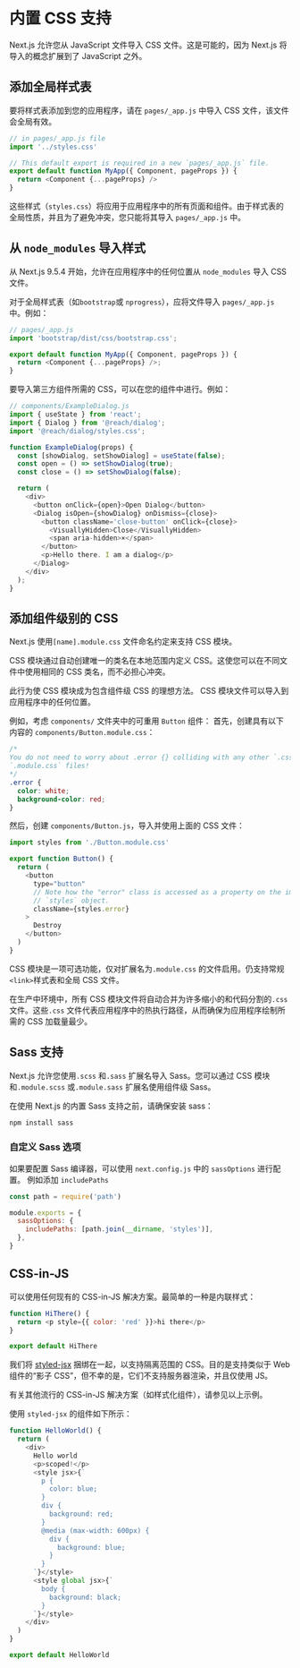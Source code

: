 <!--
 * @Author: your name
 * @Date: 2020-08-09 21:11:04
 * @LastEditTime: 2020-08-09 21:25:55
 * @LastEditors: Please set LastEditors
 * @Description: In User Settings Edit
 * @FilePath: /Nextjs-handbook/content/ch03.md
-->

# 内置 CSS 支持

Next.js 允许您从 JavaScript 文件导入 CSS 文件。这是可能的，因为 Next.js 将导入的概念扩展到了 JavaScript 之外。

## 添加全局样式表

要将样式表添加到您的应用程序，请在 `pages/_app.js` 中导入 CSS 文件，该文件会全局有效。

```Javascript
// in pages/_app.js file
import '../styles.css'

// This default export is required in a new `pages/_app.js` file.
export default function MyApp({ Component, pageProps }) {
  return <Component {...pageProps} />
}
```

这些样式（`styles.css`）将应用于应用程序中的所有页面和组件。由于样式表的全局性质，并且为了避免冲突，您只能将其导入 `pages/_app.js` 中。

## 从 `node_modules` 导入样式

从 Next.js 9.5.4 开始，允许在应用程序中的任何位置从 `node_modules` 导入 CSS 文件。

对于全局样式表（如`bootstrap`或 `nprogress`），应将文件导入 `pages/_app.js` 中。例如：

```javascript
// pages/_app.js
import 'bootstrap/dist/css/bootstrap.css';

export default function MyApp({ Component, pageProps }) {
  return <Component {...pageProps} />;
}
```

要导入第三方组件所需的 CSS，可以在您的组件中进行。例如：

```javascript
// components/ExampleDialog.js
import { useState } from 'react';
import { Dialog } from '@reach/dialog';
import '@reach/dialog/styles.css';

function ExampleDialog(props) {
  const [showDialog, setShowDialog] = useState(false);
  const open = () => setShowDialog(true);
  const close = () => setShowDialog(false);

  return (
    <div>
      <button onClick={open}>Open Dialog</button>
      <Dialog isOpen={showDialog} onDismiss={close}>
        <button className='close-button' onClick={close}>
          <VisuallyHidden>Close</VisuallyHidden>
          <span aria-hidden>×</span>
        </button>
        <p>Hello there. I am a dialog</p>
      </Dialog>
    </div>
  );
}
```

## 添加组件级别的 CSS

Next.js 使用`[name].module.css` 文件命名约定来支持 CSS 模块。

CSS 模块通过自动创建唯一的类名在本地范围内定义 CSS。这使您可以在不同文件中使用相同的 CSS 类名，而不必担心冲突。

此行为使 CSS 模块成为包含组件级 CSS 的理想方法。 CSS 模块文件可以导入到应用程序中的任何位置。

例如，考虑 `components/` 文件夹中的可重用 `Button` 组件： 首先，创建具有以下内容的 `components/Button.module.css`：

```Css
/*
You do not need to worry about .error {} colliding with any other `.css` or
`.module.css` files!
*/
.error {
  color: white;
  background-color: red;
}
```

然后，创建 `components/Button.js`，导入并使用上面的 CSS 文件：

```Javascript
import styles from './Button.module.css'

export function Button() {
  return (
    <button
      type="button"
      // Note how the "error" class is accessed as a property on the imported
      // `styles` object.
      className={styles.error}
    >
      Destroy
    </button>
  )
}
```

CSS 模块是一项可选功能，仅对扩展名为`.module.css` 的文件启用。仍支持常规`<link>`样式表和全局 CSS 文件。

在生产中环境中，所有 CSS 模块文件将自动合并为许多缩小的和代码分割的`.css` 文件。这些`.css` 文件代表应用程序中的热执行路径，从而确保为应用程序绘制所需的 CSS 加载量最少。

## Sass 支持

Next.js 允许您使用`.scss` 和`.sass` 扩展名导入 Sass。您可以通过 CSS 模块和`.module.scss` 或`.module.sass` 扩展名使用组件级 Sass。

在使用 Next.js 的内置 Sass 支持之前，请确保安装 sass：

```bash
npm install sass
```

### 自定义 Sass 选项

如果要配置 Sass 编译器，可以使用 `next.config.js` 中的 `sassOptions` 进行配置。 例如添加 `includePaths`

```Javascript
const path = require('path')

module.exports = {
  sassOptions: {
    includePaths: [path.join(__dirname, 'styles')],
  },
}
```

## CSS-in-JS

可以使用任何现有的 CSS-in-JS 解决方案。最简单的一种是内联样式：

```Javascript
function HiThere() {
  return <p style={{ color: 'red' }}>hi there</p>
}

export default HiThere
```

我们将 [styled-jsx](https://github.com/vercel/styled-jsx) 捆绑在一起，以支持隔离范围的 CSS。目的是支持类似于 Web 组件的“影子 CSS”，但不幸的是，它们不支持服务器渲染，并且仅使用 JS。

有关其他流行的 CSS-in-JS 解决方案（如样式化组件），请参见以上示例。

使用 `styled-jsx` 的组件如下所示：

```Javascript
function HelloWorld() {
  return (
    <div>
      Hello world
      <p>scoped!</p>
      <style jsx>{`
        p {
          color: blue;
        }
        div {
          background: red;
        }
        @media (max-width: 600px) {
          div {
            background: blue;
          }
        }
      `}</style>
      <style global jsx>{`
        body {
          background: black;
        }
      `}</style>
    </div>
  )
}

export default HelloWorld
```
